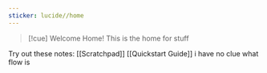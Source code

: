 ```yaml
---
sticker: lucide//home
---
```

>[!cue] Welcome Home!
>This is the home for stuff

Try out these notes:
[[Scratchpad]]
[[Quickstart Guide]]
i have no clue what flow is
